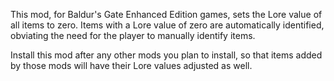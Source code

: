 This mod, for Baldur's Gate Enhanced Edition games, sets the Lore value of all items to zero. Items with a Lore value of zero are automatically identified, obviating the need for the player to manually identify items. 

Install this mod after any other mods you plan to install, so that items added by those mods will have their Lore values adjusted as well.
